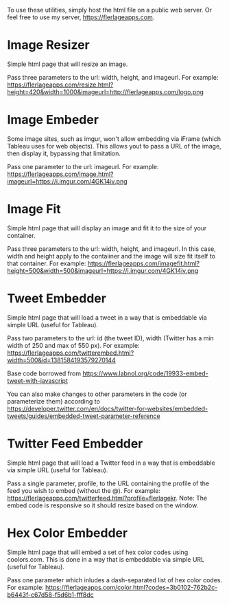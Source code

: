 To use these utilities, simply host the html file on a public web server. Or feel free to use my server, https://flerlageapps.com.

# Image Resizer
Simple html page that will resize an image.

Pass three parameters to the url: width, height, and imageurl. For example: https://flerlageapps.com/resize.html?height=420&width=1000&imageurl=http://flerlageapps.com/logo.png

# Image Embeder
Some image sites, such as imgur, won't allow embedding via iFrame (which Tableau uses for web objects). This allows yout to pass a URL of the image, then display it, bypassing that limitation.

Pass one parameter to the url: imageurl. For example: https://flerlageapps.com/image.html?imageurl=https://i.imgur.com/4GK14iv.png

# Image Fit
Simple html page that will display an image and fit it to the size of your container.

Pass three parameters to the url: width, height, and imageurl. In this case, width and height apply to the contaiiner and the image will size fit itself to that container. For example: https://flerlageapps.com/imagefit.html?height=500&width=500&imageurl=https://i.imgur.com/4GK14iv.png

# Tweet Embedder
Simple html page that will load a tweet in a way that is embeddable via simple URL (useful for Tableau).

Pass two parameters to the url: id (the tweet ID), width (Twitter has a min width of 250 and max of 550 px). For example: https://flerlageapps.com/twitterembed.html?width=500&id=1381584193579270144

Base code borrowed from https://www.labnol.org/code/19933-embed-tweet-with-javascript

You can also make changes to other parameters in the code (or parameterize them) according to https://developer.twitter.com/en/docs/twitter-for-websites/embedded-tweets/guides/embedded-tweet-parameter-reference

# Twitter Feed Embedder
Simple html page that will load a Twitter feed in a way that is embeddable via simple URL (useful for Tableau).

Pass a single parameter, profile, to the URL containing the profile of the feed you wish to embed (without the @). For example: https://flerlageapps.com/twitterfeed.html?profile=flerlagekr. Note: The embed code is responsive so it should resize based on the window.

# Hex Color Embedder
Simple html page that will embed a set of hex color codes using coolors.com. This is done in a way that is embeddable via simple URL (useful for Tableau).

Pass one parameter which inludes a dash-separated list of hex color codes. For example: https://flerlageapps.com/color.html?codes=3b0102-762b2c-b6443f-c67d58-f5d6b1-fff8dc
